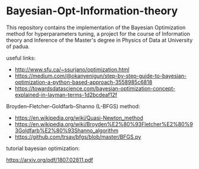 # Bayesian-Opt-Information-theory
This repository contains the implementation of the Bayesian Optimization method for hyperparameters tuning, a project for the course of Information theory and Inference of the Master's degree in Physics of Data at University of padua.


useful links:

- http://www.sfu.ca/~ssurjano/optimization.html
- https://medium.com/@okanyenigun/step-by-step-guide-to-bayesian-optimization-a-python-based-approach-3558985c6818
- https://towardsdatascience.com/bayesian-optimization-concept-explained-in-layman-terms-1d2bcdeaf12f

Broyden–Fletcher–Goldfarb–Shanno (L-BFGS) method: 
- https://en.wikipedia.org/wiki/Quasi-Newton_method
- https://en.wikipedia.org/wiki/Broyden%E2%80%93Fletcher%E2%80%93Goldfarb%E2%80%93Shanno_algorithm
- https://github.com/trsav/bfgs/blob/master/BFGS.py

tutorial bayesian optimization:

https://arxiv.org/pdf/1807.02811.pdf
